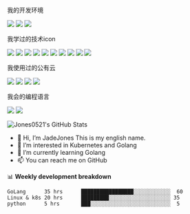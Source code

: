 我的开发环境

![](https://img.shields.io/badge/IDE-VScode-00ACD7?style=flat-square&logo=Go&logoColor=00ACD7)
![](https://img.shields.io/badge/IDE-Pycharm-232F3E?style=flat-square&logo=Python&logoColor=3776AB)
![](https://img.shields.io/badge/macOS-Big%20Sur-gray?style=flat-square&logo=apple&logoColor=white)

我学过的技术icon

![](https://img.shields.io/badge/-Nginx-269539?style=flat-square&logo=nginx&logoColor=white)
![](https://img.shields.io/badge/-MySQL-4479A1?style=flat-square&logo=mysql&logoColor=white)
![](https://img.shields.io/badge/-ElasticSearch-005571?style=flat-square&logo=elasticsearch&logoColor=white)
![](https://img.shields.io/badge/-RabbitMQ-FF6600?style=flat-square&logo=RabbitMQ&logoColor=white)
![](https://img.shields.io/badge/-Ansible-EE0000?style=flat-square&logo=Ansible&logoColor=white)
![](https://img.shields.io/badge/-Jenkins-D24939?style=flat-square&logo=Jenkins&logoColor=white)
![](https://img.shields.io/badge/-Docker-2496ED?style=flat-square&logo=Docker&logoColor=white)
![](https://img.shields.io/badge/-Kubernetes-326CE5?style=flat-square&logo=Kubernetes&logoColor=white)
![](https://img.shields.io/badge/-Prometheus-E6522C?style=flat-square&logo=Prometheus&logoColor=white)
![](https://img.shields.io/badge/-Grafana-F46800?style=flat-square&logo=Grafana&logoColor=white)

我使用过的公有云

![](https://img.shields.io/badge/-阿里云-FF6A00?style=flat-square&logo=alibabacloud&logoColor=white)
![](https://img.shields.io/badge/-腾讯云-3693F3?style=flat-square&logo=icloud&logoColor=white)
![](https://img.shields.io/badge/-AWS-232F3E?style=flat-square&logo=amazonaws&logoColor=white)
![](https://img.shields.io/badge/-GCP-4285F4?style=flat-square&logo=googlecloud&logoColor=white)

我会的编程语言

![](https://img.shields.io/badge/-Go-00ACD7?style=flat-square&logo=go&logoColor=white)
![](https://img.shields.io/badge/-Python-3776AB?style=flat-square&logo=Python&logoColor=white)

![Jones0521's GitHub Stats](https://github-readme-stats.vercel.app/api?username=Jones0521&hide=["stars"]&show_icons=true)


- 👋 Hi, I’m JadeJones This is my english name. 
- 👀 I’m interested in Kubernetes and Golang
- 🌱 I’m currently learning Golang
- 📫 You can reach me on GitHub


📊 **Weekly development breakdown**
<!--START_SECTION:waka-->
```text
GoLang      35 hrs      █████████████████░░░░░░░░░░░░  60
Linux & k8s 20 hrs      █████████░░░░░░░░░░░░░░░░░░░░ 35
python      5 hrs       ███░░░░░░░░░░░░░░░░░░░░░░░░░░  5 
```

<!---
Jones0521/Jones0521 is a ✨ special ✨ repository because its `README.md` (this file) appears on your GitHub profile.
You can click the Preview link to take a look at your changes.
--->
